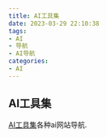 ```yaml
---
title: AI工具集
date: 2023-03-29 22:10:38
tags:
- AI
- 导航
- AI导航
categories:
- AI
---
```


## AI工具集
[AI工具集](https://ai-bot.cn/)各种ai网站导航.
